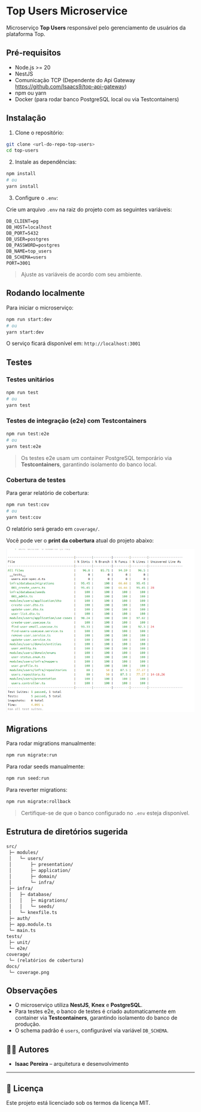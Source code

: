# Top Users Microservice

Microserviço **Top Users** responsável pelo gerenciamento de usuários da plataforma Top.

## Pré-requisitos

* Node.js >= 20
* NestJS
* Comunicação TCP (Dependente do Api Gateway https://github.com/Isaacs9/top-api-gateway)
* npm ou yarn
* Docker (para rodar banco PostgreSQL local ou via Testcontainers)

## Instalação

1. Clone o repositório:

```bash
git clone <url-do-repo-top-users>
cd top-users
```

2. Instale as dependências:

```bash
npm install
# ou
yarn install
```

3. Configure o `.env`:

Crie um arquivo `.env` na raiz do projeto com as seguintes variáveis:

```env
DB_CLIENT=pg
DB_HOST=localhost
DB_PORT=5432
DB_USER=postgres
DB_PASSWORD=postgres
DB_NAME=top_users
DB_SCHEMA=users
PORT=3001
```

> Ajuste as variáveis de acordo com seu ambiente.

## Rodando localmente

Para iniciar o microserviço:

```bash
npm run start:dev
# ou
yarn start:dev
```

O serviço ficará disponível em: `http://localhost:3001`

## Testes

### Testes unitários

```bash
npm run test
# ou
yarn test
```

### Testes de integração (e2e) com Testcontainers

```bash
npm run test:e2e
# ou
yarn test:e2e
```

> Os testes e2e usam um container PostgreSQL temporário via **Testcontainers**, garantindo isolamento do banco local.

### Cobertura de testes

Para gerar relatório de cobertura:

```bash
npm run test:cov
# ou
yarn test:cov
```

O relatório será gerado em `coverage/`.

Você pode ver o **print da cobertura** atual do projeto abaixo:

![Print da cobertura](coverage.png)

## Migrations

Para rodar migrations manualmente:

```bash
npm run migrate:run
```

Para rodar seeds manualmente:

```bash
npm run seed:run
```

Para reverter migrations:

```bash
npm run migrate:rollback
```

> Certifique-se de que o banco configurado no `.env` esteja disponível.

## Estrutura de diretórios sugerida

```
src/
 ├─ modules/
 │   └─ users/
 │       ├─ presentation/
 │       ├─ application/
 │       ├─ domain/
 │       └─ infra/
 ├─ infra/
 │   ├─ database/
 │   │   ├─ migrations/
 │   │   └─ seeds/
 │   └─ knexfile.ts
 ├─ auth/
 ├─ app.module.ts
 └─ main.ts
tests/
 ├─ unit/
 └─ e2e/
coverage/
 └─ (relatórios de cobertura)
docs/
 └─ coverage.png
```

## Observações

* O microserviço utiliza **NestJS**, **Knex** e **PostgreSQL**.
* Para testes e2e, o banco de testes é criado automaticamente em container via **Testcontainers**, garantindo isolamento do banco de produção.
* O schema padrão é `users`, configurável via variável `DB_SCHEMA`.

## 👨‍💻 Autores

- **Isaac Pereira** – arquitetura e desenvolvimento

---

## 📜 Licença

Este projeto está licenciado sob os termos da licença MIT.
